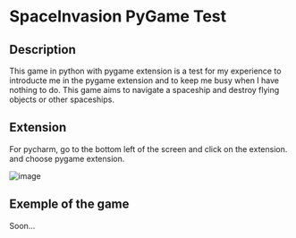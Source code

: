 # SpaceInvasion PyGame Test

## Description
This game in python with pygame extension is a test for my experience to introducte me in the pygame extension and to keep me busy when I have nothing to do.
This game aims to navigate a spaceship and destroy flying objects or other spaceships.

## Extension
For pycharm, go to the bottom left of the screen and click on the extension. and choose pygame extension.

![image](https://github.com/user-attachments/assets/f8788789-8586-4277-95a6-609186270d33)

## Exemple of the game
Soon...

